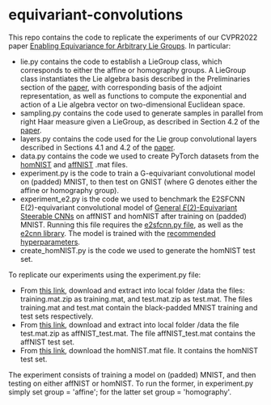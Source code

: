 # equivariant-convolutions

This repo contains the code to replicate the experiments of our CVPR2022 paper [Enabling Equivariance for Arbitrary Lie Groups](https://arxiv.org/abs/2111.08251).  In particular:
 - lie.py contains the code to establish a LieGroup class, which corresponds to either the affine or homography groups.  A LieGroup class instantiates the Lie algebra basis described in the Preliminaries section of the [paper](https://arxiv.org/abs/2111.08251), with corresponding basis of the adjoint representation, as well as functions to compute the exponential and action of a Lie algebra vector on two-dimensional Euclidean space.
 - sampling.py contains the code used to generate samples in parallel from right Haar measure given a LieGroup, as described in Section 4.2 of the [paper](https://arxiv.org/abs/2111.08251).
 - layers.py contains the code used for the Lie group convolutional layers described in Sections 4.1 and 4.2 of the [paper](https://arxiv.org/abs/2111.08251).
 - data.py contains the code we used to create PyTorch datasets from the [homNIST](https://www.kaggle.com/datasets/lachlanemacdonald/homnist) and [affNIST](https://www.cs.toronto.edu/~tijmen/affNIST/) .mat files.
 - experiment.py is the code to train a G-equivariant convolutional model on (padded) MNIST, to then test on GNIST (where G denotes either the affine or homography group).
 - experiment_e2.py is the code we used to benchmark the E2SFCNN E(2)-equivariant convolutional model of [General $E(2)$-Equivariant Steerable CNNs](https://arxiv.org/abs/1911.08251) on affNIST and homNIST after training on (padded) MNIST.  Running this file requires the [e2sfcnn.py file](https://github.com/QUVA-Lab/e2cnn_experiments/blob/master/experiments/models/e2sfcnn.py), as well as the [e2cnn library](https://github.com/QUVA-Lab/e2cnn).  The model is trained with the [recommended hyperparameters](https://github.com/QUVA-Lab/e2cnn_experiments/blob/master/experiments/mnist_bench_single.sh).
 - create_homNIST.py is the code we used to generate the homNIST test set.

To replicate our experiments using the experiment.py file:
 - From [this link](https://www.cs.toronto.edu/~tijmen/affNIST/32x/just_centered/), download and extract into local folder /data the files: training.mat.zip as training.mat, and test.mat.zip as test.mat.  The files training.mat and test.mat contain the black-padded MNIST training and test sets respectively.
 - From [this link](https://www.cs.toronto.edu/~tijmen/affNIST/32x/transformed/), download and extract into local folder /data the file test.mat.zip as affNIST_test.mat.  The file affNIST_test.mat contains the affNIST test set.
 - From [this link](https://www.kaggle.com/datasets/lachlanemacdonald/homnist), download the homNIST.mat file.  It contains the homNIST test set.

The experiment consists of training a model on (padded) MNIST, and then testing on either affNIST or homNIST.  To run the former, in experiment.py simply set group = 'affine'; for the latter set group = 'homography'.
